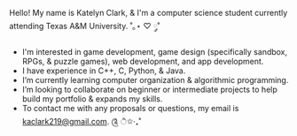 Hello! My name is Katelyn Clark, & I'm a computer science student currently attending Texas A&M University. ˚｡⋆ ♡ ༘˚
- I'm interested in game development, game design (specifically sandbox, RPGs, & puzzle games), web development, and app development.
- I have experience in C++, C, Python, & Java.
- I’m currently learning computer organization & algorithmic programming.
- I’m looking to collaborate on beginner or intermediate projects to help build my portfolio & expands my skills.
- To contact me with any proposals or questions, my email is kaclark219@gmail.com. ༊ ੈ✩‧₊˚

<!---
kaclark219/kaclark219 is a ✨ special ✨ repository because its `README.md` (this file) appears on your GitHub profile.
You can click the Preview link to take a look at your changes.
--->
